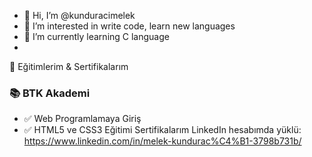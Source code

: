 - 👋 Hi, I’m @kunduracimelek
- 👀 I’m interested in write code, learn new languages
- 🌱 I’m currently learning C language
- 
🚀 Eğitimlerim & Sertifikalarım

### 📚 BTK Akademi

- ✅ Web Programlamaya Giriş
- ✅ HTML5 ve CSS3 Eğitimi
  Sertifikalarım LinkedIn hesabımda yüklü: https://www.linkedin.com/in/melek-kundurac%C4%B1-3798b731b/
<!---
kunduracimelek/kunduracimelek is a ✨ special ✨ repository because its `README.md` (this file) appears on your GitHub profile.
You can click the Preview link to take a look at your changes.
--->

